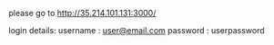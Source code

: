 please go to http://35.214.101.131:3000/

login details:      username : user@email.com      password : userpassword
